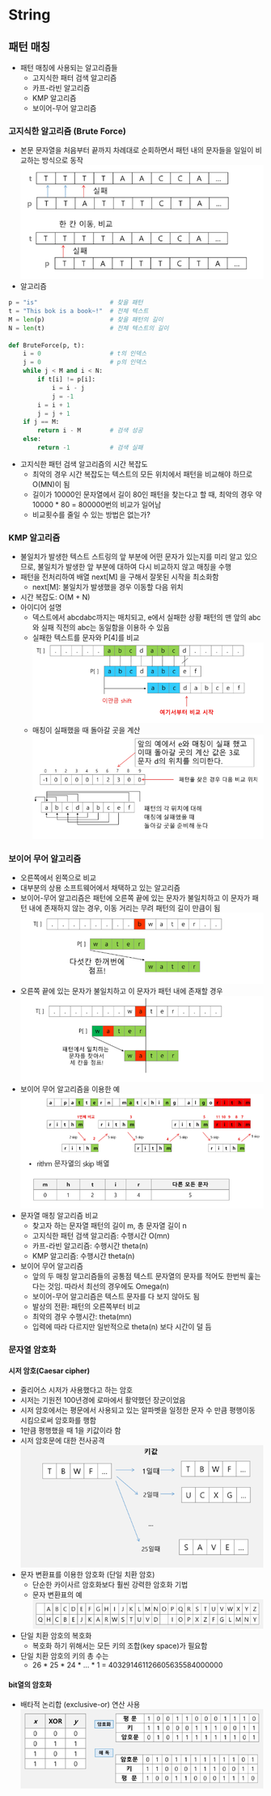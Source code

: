 # String
## 패턴 매칭
- 패턴 매칭에 사용되는 알고리즘들
    - 고지식한 패터 검색 알고리즘
    - 카프-라빈 알고리즘
    - KMP 알고리즘
    - 보이어-무어 알고리즘

### 고지식한 알고리즘 (Brute Force)
- 본문 문자열을 처음부터 끝까지 차례대로 순회하면서 패턴 내의 문자들을 일일이 비교하는 방식으로 동작
![Brute_force](./asset/Brute_force.PNG)
- 알고리즘
```python
p = "is"                    # 찾을 패턴
t = "This bok is a book~!"  # 전체 텍스트
M = len(p)                  # 찾을 패턴의 길이
N = len(t)                  # 전체 텍스트의 길이

def BruteForce(p, t):
    i = 0                   # t의 인덱스
    j = 0                   # p의 인덱스
    while j < M and i < N:
        if t[i] != p[i]:
            i = i - j
            j = -1
        i = i + 1
        j = j + 1
    if j == M:
        return i - M        # 검색 성공
    else:
        return -1           # 검색 실패
```
- 고지식한 패턴 검색 알고리즘의 시간 복잡도
    - 최악의 경우 시간 복잡도는 텍스트의 모든 위치에서 패턴을 비교해야 하므로  O(MN)이 됨
    - 길이가 10000인 문자열에서 길이 80인 패턴을 찾는다고 할 때, 최악의 경우 약 10000 * 80 = 800000번의 비교가 일어남
    - 비교횟수를 줄일 수 있는 방법은 없는가?

### KMP 알고리즘
- 불일치가 발생한 텍스트 스트링의 앞 부분에 어떤 문자가 있는지를 미리 알고 있으므로, 불일치가 발생한 앞 부분에 대하여 다시 비교하지 않고 매칭을 수행
- 패턴을 전처리하여 배열 next[M] 을 구해서 잘못된 시작을 최소화함
    - next[M]: 불일치가 발생했을 경우 이동할 다음 위치
- 시간 복잡도: O(M + N)
- 아이디어 설명
    - 덱스트에서 abcdabc까지는 매치되고, e에서 실패한 상황 패턴의 맨 앞의 abc와 실패 직전의 abc는 동일함을 이용하 수 있음
    - 실패한 텍스트를 문자와 P[4]를 비교
    ![KMP_Algo](./asset/KMP_Algo.PNG)
    - 매칭이 실패했을 때 돌아갈 곳을 계산
    ![KMP_Algo02](./asset/KMP02.PNG)

### 보이어 무어 알고리즘
- 오른쪽에서 왼쪽으로 비교
- 대부분의 상용 소프트웨어에서 채택하고 있는 알고리즘
- 보이어-무어 알고리즘은 패턴에 오른쪽 끝에 있는 문자가 불일치하고 이 문자가 패턴 내에 존재하지 않는 경우, 이동 거리는 무려 패턴의 길이 만큼이 됨
![BM01](./asset/BM01.PNG)
- 오른쪽 끝에 있는 문자가 불일치하고 이 문자가 패턴 내에 존재할 경우
![BM02](./asset/BM02.PNG)
- 보이어 무어 알고리즘을 이용한 예
![BM03](./asset/BM03.PNG)
- 문자열 매칭 알고리즘 비교
    - 찾고자 하는 문자열 패턴의 길이 m, 총 문자열 길이 n
    - 고지식한 패턴 검색 알고리즘: 수행시간 O(mn)
    - 카프-라빈 알고리즘: 수행시간 theta(n)
    - KMP 알고리즘: 수행시간 theta(n)
- 보이어 무어 알고리즘
    - 앞의 두 매칭 알고리즘들의 공통점 텍스트 문자열의 문자를 적어도 한번씩 훑는다는 것임. 따라서 최선의 경우에도 Omega(n)
    - 보이어-무어 알고리즘은 텍스트 문자를 다 보지 않아도 됨
    - 발상의 전환: 패턴의 오른쪽부터 비교
    - 최악의 경우 수행시간: theta(mn)
    - 입력에 따라 다르지만 일반적으로 theta(n) 보다 시간이 덜 듬

### 문자열 암호화
#### 시저 암호(Caesar cipher)
- 줄리어스 시저가 사용했다고 하는 암호
- 시저는 기원전 100년경에 로마에서 활약했던 장군이었음
- 시저 암호에서는 평문에서 사용되고 있는 알파벳을 일정한 문자 수 만큼 평행이동 시킴으로써 암호화를 행함
- 1만큼 평행했을 때 1을 키값이라 함
- 시저 암호문에 대한 전사공격
![Caesar01](./asset/Caesar.PNG)
- 문자 변환표를 이용한 암호화 (단일 치환 암호)
    - 단순한 카이사르 암호화보다 훨씬 강력한 암호화 기법
    - 문자 변환표의 예
    ![Caesar02](./asset/Caesar02.PNG)
- 단일 치환 암호의 복호화
    - 복호화 하기 위해서는 모든 키의 조합(key space)가 필요함
- 단일 치환 암호의 키의 총 수는
    - 26 * 25 * 24 * ... * 1 = 403291461126605635584000000

#### bit열의 암호화
- 배타적 논리합 (exclusive-or) 연산 사용
![bit01](./asset/bit01.PNG)
